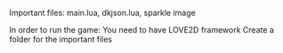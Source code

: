 Important files: main.lua, dkjson.lua, sparkle image


In order to run the game:
You need to have LOVE2D framework
Create a folder for the important files

